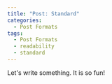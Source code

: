 ```yaml
---
title: "Post: Standard"
categories:
  - Post Formats
tags:
  - Post Formats
  - readability
  - standard
---
```

Let's write something. It is so fun!